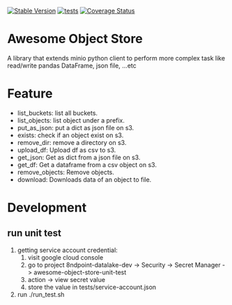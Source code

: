 [![Stable Version](https://badge.fury.io/py/awesome-object-store.svg)](https://pypi.org/project/awesome-object-store/)
[![tests](https://github.com/MoBagel/awesome-object-store/workflows/develop/badge.svg)](https://github.com/MoBagel/awesome-object-store)
[![Coverage Status](https://coveralls.io/repos/github/MoBagel/awesome-object-store/badge.svg?branch=develop)](https://coveralls.io/github/MoBagel/awesome-object-store?branch=develop)

# Awesome Object Store 

A library that extends minio python client to perform more complex task like read/write pandas DataFrame, json file, ...etc

# Feature
* list_buckets: list all buckets.
* list_objects: list object under a prefix.
* put_as_json: put a dict as json file on s3.
* exists: check if an object exist on s3.
* remove_dir: remove a directory on s3.
* upload_df: Upload df as csv to s3.
* get_json: Get as dict from a json file on s3.
* get_df: Get a dataframe from a csv object on s3.
* remove_objects: Remove objects.
* download: Downloads data of an object to file.

# Development
## run unit test
1. getting service account credential:
   1. visit google cloud console
   1. go to project 8ndpoint-datalake-dev -> Security -> Secret Manager -> awesome-object-store-unit-test
   1. action -> view secret value
   1. store the value in tests/service-account.json
2. run ./run_test.sh
